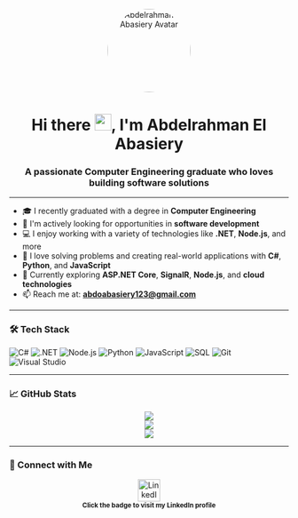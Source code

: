 <!-- Profile Image -->
<p align="center">
  <img src="https://avatars.githubusercontent.com/u/108418906?s=400&u=36418de3f0e8579b4c9f87f823fae3aef36fbdc2&v=4" width="150" height="150" style="border-radius: 50%" alt="Abdelrahman El Abasiery Avatar" />
</p>

<!-- Animated Heading -->
<h1 align="center">Hi there <img src="https://media.giphy.com/media/hvRJCLFzcasrR4ia7z/giphy.gif" width="30px"/>, I'm Abdelrahman El Abasiery</h1>
<h3 align="center">A passionate Computer Engineering graduate who loves building software solutions</h3>

---

- 🎓 I recently graduated with a degree in **Computer Engineering**
- 💼 I'm actively looking for opportunities in **software development**
- 💻 I enjoy working with a variety of technologies like **.NET**, **Node.js**, and more
- 🧠 I love solving problems and creating real-world applications with **C#**, **Python**, and **JavaScript**
- 🌱 Currently exploring **ASP.NET Core**, **SignalR**, **Node.js**, and **cloud technologies**
- 📫 Reach me at: **abdoabasiery123@gmail.com**

---

### 🛠️ Tech Stack

![C#](https://img.shields.io/badge/-C%23-239120?style=flat-square&logo=c-sharp&logoColor=white)
![.NET](https://img.shields.io/badge/-.NET-512BD4?style=flat-square&logo=dotnet&logoColor=white)
![Node.js](https://img.shields.io/badge/-Node.js-339933?style=flat-square&logo=nodedotjs&logoColor=white)
![Python](https://img.shields.io/badge/-Python-3776AB?style=flat-square&logo=python&logoColor=white)
![JavaScript](https://img.shields.io/badge/-JavaScript-F7DF1E?style=flat-square&logo=javascript&logoColor=black)
![SQL](https://img.shields.io/badge/-SQL-4479A1?style=flat-square&logo=postgresql&logoColor=white)
![Git](https://img.shields.io/badge/-Git-F05032?style=flat-square&logo=git&logoColor=white)
![Visual Studio](https://img.shields.io/badge/-Visual%20Studio-5C2D91?style=flat-square&logo=visual-studio&logoColor=white)

---

### 📈 GitHub Stats

<p align="center">
  <img src="https://github-readme-stats.vercel.app/api?username=abasiery&show_icons=true&theme=tokyonight" />
  <br/>
  <img src="https://github-readme-stats.vercel.app/api/top-langs/?username=abasiery&layout=compact&theme=tokyonight" />
  <br/>
  <img src="https://github-readme-streak-stats.herokuapp.com/?user=abasiery&theme=tokyonight" />
</p>

---

### 🔗 Connect with Me

<p align="center">
  <a href="https://www.linkedin.com/in/abdelrahman-el-abasiery-85a8a5259/" target="_blank">
    <img src="https://media.giphy.com/media/eNAsjO55tPbgaor7ma/giphy.gif" width="40" height="40" alt="LinkedIn Logo" />
  </a>
   <br/>
  <sub><b>Click the badge to visit my LinkedIn profile</b></sub>
</p>



